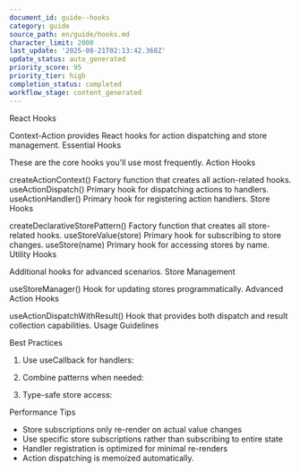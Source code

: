 ```yaml
---
document_id: guide--hooks
category: guide
source_path: en/guide/hooks.md
character_limit: 2000
last_update: '2025-08-21T02:13:42.368Z'
update_status: auto_generated
priority_score: 95
priority_tier: high
completion_status: completed
workflow_stage: content_generated
---
```

React Hooks

Context-Action provides React hooks for action dispatching and store management. Essential Hooks

These are the core hooks you'll use most frequently. Action Hooks

createActionContext<T>()
Factory function that creates all action-related hooks. useActionDispatch()
Primary hook for dispatching actions to handlers. useActionHandler()
Primary hook for registering action handlers. Store Hooks

createDeclarativeStorePattern<T>()
Factory function that creates all store-related hooks. useStoreValue<T>(store)
Primary hook for subscribing to store changes. useStore(name)
Primary hook for accessing stores by name. Utility Hooks

Additional hooks for advanced scenarios. Store Management

useStoreManager()
Hook for updating stores programmatically. Advanced Action Hooks

useActionDispatchWithResult()
Hook that provides both dispatch and result collection capabilities. Usage Guidelines

Best Practices

1. Use useCallback for handlers:

2. Combine patterns when needed:

3. Type-safe store access:

Performance Tips

- Store subscriptions only re-render on actual value changes
- Use specific store subscriptions rather than subscribing to entire state
- Handler registration is optimized for minimal re-renders
- Action dispatching is memoized automatically.
